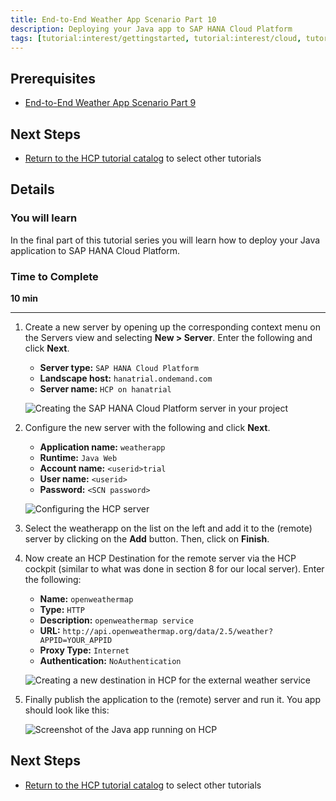 ```yaml
---
title: End-to-End Weather App Scenario Part 10
description: Deploying your Java app to SAP HANA Cloud Platform
tags: [tutorial:interest/gettingstarted, tutorial:interest/cloud, tutorial:product/hcp, tutorial:technology/java]
---
```


## Prerequisites  
 - [End-to-End Weather App Scenario Part 9](http://go.sap.com/developer/tutorials/hcp-java-weatherapp-part9.html)

## Next Steps
 - [Return to the HCP tutorial catalog](https://hcp.sap.com/developers/TutorialCatalog.html#/) to select other tutorials

## Details
### You will learn  
In the final part of this tutorial series you will learn how to deploy your Java application to SAP HANA Cloud Platform.

### Time to Complete
**10 min**

---

1. Create a new server by opening up the corresponding context menu on the Servers view and selecting **New > Server**. Enter the following and click **Next**.

    - **Server type:** `SAP HANA Cloud Platform`
    - **Landscape host:** `hanatrial.ondemand.com`
    - **Server name:** `HCP on hanatrial`

    ![Creating the SAP HANA Cloud Platform server in your project](https://raw.githubusercontent.com/SAPDocuments/Tutorials/master/tutorials/hcp-java-weatherapp-part10/e2e_10-1.png)


2. Configure the new server with the following and click **Next**.

    - **Application name:** `weatherapp`
    - **Runtime:** `Java Web`
    - **Account name:** `<userid>trial`
    - **User name:** `<userid>`
    - **Password:** `<SCN password>`

    ![Configuring the HCP server](https://raw.githubusercontent.com/SAPDocuments/Tutorials/master/tutorials/hcp-java-weatherapp-part10/e2e_10-2.png)

3. Select the weatherapp on the list on the left and add it to the (remote) server by clicking on the **Add** button. Then, click on **Finish**.  

4. Now create an HCP Destination for the remote server via the HCP cockpit (similar to what was done in section 8 for our local server). Enter the following:

    - **Name:** `openweathermap`
    - **Type:** `HTTP`
    - **Description:** `openweathermap service`
    - **URL:** `http://api.openweathermap.org/data/2.5/weather?APPID=YOUR_APPID`
    - **Proxy Type:** `Internet`
    - **Authentication:** `NoAuthentication`

    ![Creating a new destination in HCP for the external weather service](https://raw.githubusercontent.com/SAPDocuments/Tutorials/master/tutorials/hcp-java-weatherapp-part10/e2e_10-4.png)

5. Finally publish the application to the (remote) server and run it. You app should look like this:

    ![Screenshot of the Java app running on HCP](https://raw.githubusercontent.com/SAPDocuments/Tutorials/master/tutorials/hcp-java-weatherapp-part10/e2e_10-5.png)

## Next Steps
  - [Return to the HCP tutorial catalog](https://hcp.sap.com/developers/TutorialCatalog.html#/) to select other tutorials
